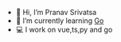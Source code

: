 - 👋 Hi, I’m Pranav Srivatsa
- 🌱 I’m currently learning [Go](https://go.dev/)
- 💻 I work on vue,ts,py and go
